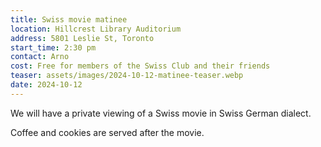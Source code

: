 ```yaml
---
title: Swiss movie matinee
location: Hillcrest Library Auditorium
address: 5801 Leslie St, Toronto
start_time: 2:30 pm
contact: Arno
cost: Free for members of the Swiss Club and their friends
teaser: assets/images/2024-10-12-matinee-teaser.webp
date: 2024-10-12
---
```


We will have a private viewing of a Swiss movie in Swiss German dialect.

Coffee and cookies are served after the movie.
